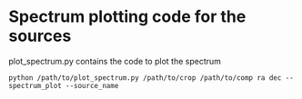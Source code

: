 # Spectrum plotting code for the sources

plot_spectrum.py contains the code to plot the spectrum

```
python /path/to/plot_spectrum.py /path/to/crop /path/to/comp ra dec --spectrum_plot --source_name 
```
